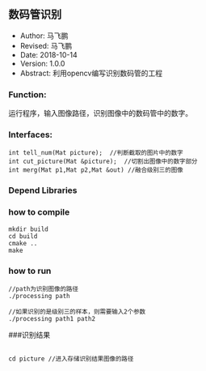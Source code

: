 ## 数码管识别
- Author: 马飞鹏
- Revised: 马飞鹏
- Date: 2018-10-14
- Version: 1.0.0
- Abstract: 利用opencv编写识别数码管的工程

### Function:  
运行程序，输入图像路径，识别图像中的数码管中的数字。    

### Interfaces: 
``` 
int tell_num(Mat picture);	//判断截取的图片中的数字
int cut_picture(Mat &picture); 	//切割出图像中的数字部分
int merg(Mat p1,Mat p2,Mat &out) //融合级别三的图像

```

### Depend Libraries
  
  
  
### how to compile  
```
mkdir build  
cd build  
cmake ..   
make  

```

### how to run
```
//path为识别图像的路径
./processing path

//如果识别的是级别三的样本，则需要输入2个参数  
./processing path1 path2

```

###识别结果  
```

cd picture //进入存储识别结果图像的路径

```












